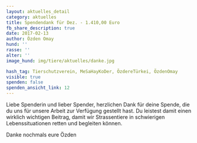 ```yaml
---
layout: aktuelles_detail
category: aktuelles
title: Spendendank für Dez. - 1.410,00 Euro
fb_share_description: true
date: 2017-02-13
author: Özden Omay
hund: ''
rasse: ''
alter: ''
image_hund: img/tiere/aktuelles/danke.jpg

hash_tag: Tierschutzverein, MeSaHayKoDer, ÖzdereTürkei, ÖzdenOmay
visible: true
spenden: false
spenden_ansicht_link: 12
---
```


Liebe Spenderin und lieber Spender,
herzlichen Dank für deine Spende, die du uns für unsere Arbeit zur Verfügung gestellt hast. Du leistest damit einen wirklich wichtigen Beitrag, damit wir Strassentiere in schwierigen Lebenssituationen retten und begleiten können.

Danke nochmals
eure Özden


